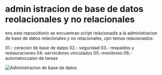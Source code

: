 # admin istracion de base de datos reolacionales y no relacionales
ens este reposoitiorio se encuentran script relacionadis a la administracion de base de datos relacionales y no relacionales, cpn temas relacionados:

01.-  ceracion de base de datps
02.- seguridad
03.- respaldos y restauraciones
04.-servicdores vinculados
05.-monitoreo
06.-automatoczaion de tareas

![Administracion de base de datos](/entorno_base_datos.png)